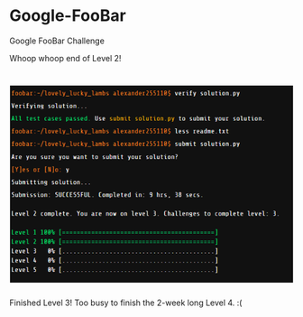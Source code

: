 # Google-FooBar
Google FooBar Challenge

Whoop whoop end of Level 2!

![Level 2 Complete](https://raw.githubusercontent.com/alexander-chan/Google-FooBar/master/Challenge%202.2/Lucky%20Lucky%20LAMBS/foobar%20level%202%20complete.PNG)
====

Finished Level 3! Too busy to finish the 2-week long Level 4. :(
